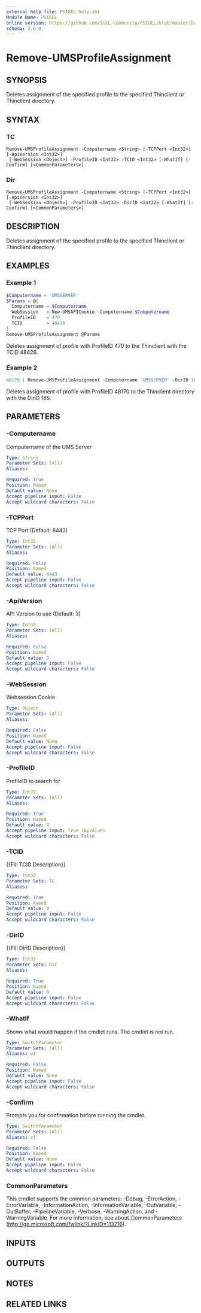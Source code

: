 ```yaml
---
external help file: PSIGEL-help.xml
Module Name: PSIGEL
online version: https://github.com/IGEL-Community/PSIGEL/blob/master/Docs/Remove-UMSProfileAssignment.md
schema: 2.0.0
---
```


# Remove-UMSProfileAssignment

## SYNOPSIS
Deletes assignment of the specified profile to the specified Thinclient or Thinclient directory.

## SYNTAX

### TC
```
Remove-UMSProfileAssignment -Computername <String> [-TCPPort <Int32>] [-ApiVersion <Int32>]
 [-WebSession <Object>] -ProfileID <Int32> -TCID <Int32> [-WhatIf] [-Confirm] [<CommonParameters>]
```

### Dir
```
Remove-UMSProfileAssignment -Computername <String> [-TCPPort <Int32>] [-ApiVersion <Int32>]
 [-WebSession <Object>] -ProfileID <Int32> -DirID <Int32> [-WhatIf] [-Confirm] [<CommonParameters>]
```

## DESCRIPTION
Deletes assignment of the specified profile to the specified Thinclient or Thinclient directory.

## EXAMPLES

### Example 1
```powershell
$Computername = 'UMSSERVER'
$Params = @{
  Computername = $Computername
  WebSession   = New-UMSAPICookie -Computername $Computername
  ProfileID    = 470
  TCID         = 48426
}
Remove-UMSProfileAssignment @Params
```
Deletes assignment of profile with ProfileID 470 to the Thinclient with the TCID 48426.

### Example 2
```powershell
48170 | Remove-UMSProfileAssignment -Computername 'UMSSERVER' -DirID 185
```

Deletes assignment of profile with ProfileID 48170 to the Thinclient directory with the DirID 185.

## PARAMETERS

### -Computername
Computername of the UMS Server

```yaml
Type: String
Parameter Sets: (All)
Aliases:

Required: True
Position: Named
Default value: None
Accept pipeline input: False
Accept wildcard characters: False
```

### -TCPPort
TCP Port (Default: 8443)

```yaml
Type: Int32
Parameter Sets: (All)
Aliases:

Required: False
Position: Named
Default value: 8443
Accept pipeline input: False
Accept wildcard characters: False
```

### -ApiVersion
API Version to use (Default: 3)

```yaml
Type: Int32
Parameter Sets: (All)
Aliases:

Required: False
Position: Named
Default value: 3
Accept pipeline input: False
Accept wildcard characters: False
```

### -WebSession
Websession Cookie

```yaml
Type: Object
Parameter Sets: (All)
Aliases:

Required: False
Position: Named
Default value: None
Accept pipeline input: False
Accept wildcard characters: False
```

### -ProfileID
ProfileID to search for

```yaml
Type: Int32
Parameter Sets: (All)
Aliases:

Required: True
Position: Named
Default value: 0
Accept pipeline input: True (ByValue)
Accept wildcard characters: False
```

### -TCID
{{Fill TCID Description}}

```yaml
Type: Int32
Parameter Sets: TC
Aliases:

Required: True
Position: Named
Default value: 0
Accept pipeline input: False
Accept wildcard characters: False
```

### -DirID
{{Fill DirID Description}}

```yaml
Type: Int32
Parameter Sets: Dir
Aliases:

Required: True
Position: Named
Default value: 0
Accept pipeline input: False
Accept wildcard characters: False
```

### -WhatIf
Shows what would happen if the cmdlet runs.
The cmdlet is not run.

```yaml
Type: SwitchParameter
Parameter Sets: (All)
Aliases: wi

Required: False
Position: Named
Default value: None
Accept pipeline input: False
Accept wildcard characters: False
```

### -Confirm
Prompts you for confirmation before running the cmdlet.

```yaml
Type: SwitchParameter
Parameter Sets: (All)
Aliases: cf

Required: False
Position: Named
Default value: None
Accept pipeline input: False
Accept wildcard characters: False
```

### CommonParameters
This cmdlet supports the common parameters: -Debug, -ErrorAction, -ErrorVariable, -InformationAction, -InformationVariable, -OutVariable, -OutBuffer, -PipelineVariable, -Verbose, -WarningAction, and -WarningVariable. For more information, see about_CommonParameters (http://go.microsoft.com/fwlink/?LinkID=113216).

## INPUTS

## OUTPUTS

## NOTES

## RELATED LINKS
